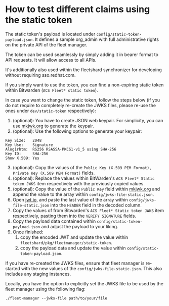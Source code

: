 # How to test different claims using the static token

The static token's payload is located under `config/static-token-payload.json`.
It defines a sample org_admin with full administrative rights on the private API of the fleet manager.

The token can be used seamlessly by simply adding it in bearer format to API requests. It will allow access to all APIs.

It's additionally also used within the fleetshard synchronizer for developing without requiring sso.redhat.com.

If you simply want to use the token, you can find a non-expiring static token within Bitwarden (`ACS Fleet* static token`).

In case you want to change the static token, follow the steps below (if you do not require to completely re-create the 
JWKS files, please re-use the ones under `dev/static-token` respectively):

1. (optional): You have to create JSON web keypair. For simplicity, you can use [mkjwk.org](http://mkjwk.org/) to generate the keypair.
2. (optional): Use the following options to generate your keypair:
```
Key Size:   2048
Key Use:    Signature
Alogirhtm:  RS256 RSASSA-PKCS1-v1_5 using SHA-256
Key ID:     SHA-256
Show X.509: Yes
```
3. (optional): Copy the values of the `Public Key (X.509 PEM Format), Private Key (X.509 PEM Format)` fields.
4. (optional): Replace the values within BitWarden's `ACS Fleet* Static token JWKS` item respectively with the previously copied values.
5. (optional): Copy the value of the `Public Key` field within [mkjwk.org](http://mkjwk.org) and append the value to the array within `config/jwks-file-static.json`.
6. Open [jwt.io](https://jwt.io), and paste the last value of the array within `config/jwks-file-static.json` into the `HEADER` field in the decoded column.
7. Copy the values of from Bitwarden's `ACS Fleet* Static token JWKS` item respectively, pasting them into the `VERIFY SIGNATURE` fields.
8. Copy the payload data contained within `config/static-token-payload.json` and adjust the payload to your liking.
9. Once finished:
   1. copy the encoded JWT and update the value within `fleetshard/pkg/fleetmanager/static-token`.
   2. copy the payload data and update the value within `config/static-token-payload.json`.

If you have re-created the JWKS files, ensure that fleet manager is re-started with the new values of the `config/jwks-file-static.json`.
This also includes any staging instances.

Locally, you have the option to explicitly set the JWKS file to be used by the fleet manager using the following flag:
```shell
./fleet-manager --jwks-file path/to/your/file
```
